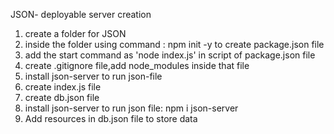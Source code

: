  JSON- deployable server creation
 

 1. create a folder for JSON
 2. inside the folder using command : npm init -y to create package.json file
 3. add the start command as 'node index.js' in script of package.json file
 4. create .gitignore file,add node_modules inside that file
 5. install json-server to run json-file
 5. create index.js file
 6. create db.json file
7. install json-server to run json file: npm i json-server
8. Add resources in db.json file to store data